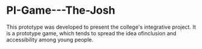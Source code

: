 # PI-Game---The-Josh
This prototype was developed to present the college's integrative project. It is a prototype game, which tends to spread the idea of ​​inclusion and accessibility among young people.
